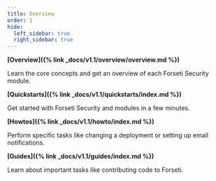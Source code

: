```yaml
---
title: Overview
order: 1
hide:
  left_sidebar: true
  right_sidebar: true
---
```

**[Overview]({% link _docs/v1.1/overview/overview.md %})**

Learn the core concepts and get an overview of each Forseti Security module.

**[Quickstarts]({% link _docs/v1.1/quickstarts/index.md %})**

Get started with Forseti Security and modules in a few minutes.

**[Howtos]({% link _docs/v1.1/howto/index.md %})**

Perform specific tasks like changing a deployment or setting up email
notifications.

**[Guides]({% link _docs/v1.1/guides/index.md %})**

Learn about important tasks like contributing code to Forseti.
